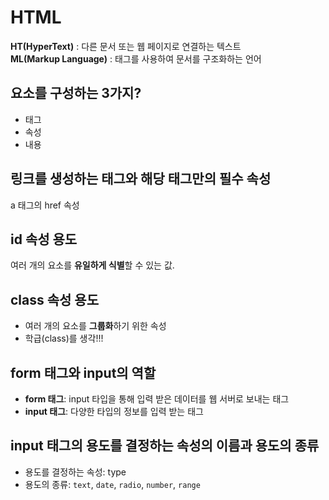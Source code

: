 # HTML

**HT(HyperText)** : 다른 문서 또는 웹 페이지로 연결하는 텍스트
<br>
**ML(Markup Language)** : 태그를 사용하여 문서를 구조화하는 언어

## 요소를 구성하는 3가지?

- 태그
- 속성
- 내용

## 링크를 생성하는 태그와 해당 태그만의 필수 속성

a 태그의 href 속성

## id 속성 용도

여러 개의 요소를 **유일하게 식별**할 수 있는 값.

## class 속성 용도

- 여러 개의 요소를 **그룹화**하기 위한 속성 <br>
- 학급(class)를 생각!!!

## form 태그와 input의 역할

- **form 태그**: input 타입을 통해 입력 받은 데이터를 웹 서버로 보내는 태그 <br>
- **input 태그**: 다양한 타입의 정보를 입력 받는 태그

## input 태그의 용도를 결정하는 속성의 이름과 용도의 종류

- 용도를 결정하는 속성: type <br>
- 용도의 종류: `text`, `date`, `radio`, `number`, `range`
